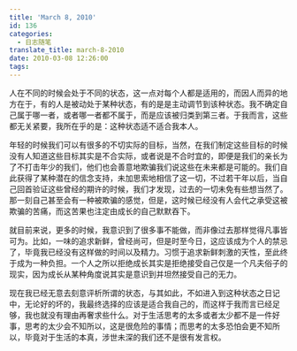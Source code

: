 ```yaml
---
title: 'March 8, 2010'
id: 136
categories:
  - 日志随笔
translate_title: march-8-2010
date: 2010-03-08 12:26:00
tags:
---
```


人在不同的时候会处于不同的状态，这一点对每个人都是适用的，而因人而异的地方在于，有的人是被动处于某种状态，有的是是主动调节到该种状态。我不确定自己属于哪一者，或者哪一者都不属于，而是应该被归类到第三者。于我而言，这些都无关紧要，我所在乎的是：这种状态适不适合我本人。

年轻的时候我们可以有很多的不切实际的目标，当然，在我们制定这些目标的时候没有人知道这些目标其实是不合实际，或者说是不合时宜的，即便是我们的亲长为了不打击年少的我们，他们也会善意地欺骗我们说这些在未来都是可能的。我们自此获得了某种潜在的信念支持，未加思索地相信了这一切，不过若干年以后，当自己回首验证这些曾经的期许的时候，我们才发现，过去的一切未免有些想当然了。那一刻自己甚至会有一种被欺骗的感觉，但是，这时候已经没有人会代之承受这被欺骗的苦痛，而这苦果也注定由成长的自己默默吞下。

就目前来说，更多的时候，我意识到了很多事不能做，而非像过去那样觉得凡事皆可为。比如，一味的追求新鲜，曾经尚可，但是时至今日，这应该成为个人的禁忌了，毕竟我已经没有这样做的时间以及精力。习惯于追求新鲜刺激的天性，至此终于成为一种负担。一个人之所以拒绝成长其实是拒绝接受自己仅是一个凡夫俗子的现实，因为成长从某种角度说其实是意识到并坦然接受自己的无力。

现在我已经无意去刻意评析所谓的状态，与其如此，不如进入到这种状态之日记中，无论好的坏的，我最终选择的应该是适合我自己的，而这样于我而言已经足够，我也就没有理由再奢求些什么。对于生活思考的太多或者太少都不是一件好事，思考的太少会不知所以，这是很危险的事情；而思考的太多恐怕会更不知所以，毕竟对于生活的本真，涉世未深的我们还不是很有发言权。